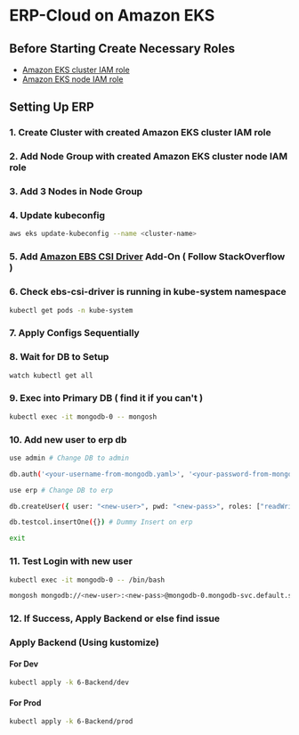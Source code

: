 # ERP-Cloud on Amazon EKS

## Before Starting Create Necessary Roles
-  [Amazon EKS cluster IAM role](https://docs.aws.amazon.com/eks/latest/userguide/service_IAM_role.html)
- [Amazon EKS node IAM role](https://docs.aws.amazon.com/eks/latest/userguide/create-node-role.html)


## Setting Up ERP

### 1. Create Cluster with created Amazon EKS cluster IAM role

### 2. Add Node Group with created Amazon EKS cluster node IAM role

### 3. Add 3 Nodes in Node Group

### 4. Update kubeconfig
```bash
aws eks update-kubeconfig --name <cluster-name>
```

### 5. Add [Amazon EBS CSI Driver](https://stackoverflow.com/a/73871494) Add-On ( Follow StackOverflow )

### 6. Check ebs-csi-driver is running in kube-system namespace
```bash
kubectl get pods -n kube-system
```

### 7. Apply Configs Sequentially

### 8. Wait for DB to Setup
```bash
watch kubectl get all
```

### 9. Exec into Primary DB ( find it if you can't )
```bash
kubectl exec -it mongodb-0 -- mongosh
```

### 10. Add new user to erp db
```bash
use admin # Change DB to admin

db.auth('<your-username-from-mongodb.yaml>', '<your-password-from-mongodb.yaml>') # auth 

use erp # Change DB to erp

db.createUser({ user: "<new-user>", pwd: "<new-pass>", roles: ["readWrite", "dbAdmin"] }) # Create user in erp db

db.testcol.insertOne({}) # Dummy Insert on erp

exit
```

### 11. Test Login with new user
```bash
kubectl exec -it mongodb-0 -- /bin/bash
```
```bash
mongosh mongodb://<new-user>:<new-pass>@mongodb-0.mongodb-svc.default.svc.cluster.local:27017/erp?readPreference=nearest
```

### 12. If Success, Apply Backend or else find issue 

### Apply Backend (Using kustomize)
#### For Dev
```bash
kubectl apply -k 6-Backend/dev
```
#### For Prod
```bash
kubectl apply -k 6-Backend/prod
```
